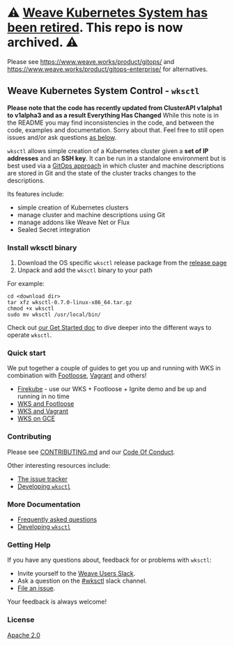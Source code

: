 # ⚠️ [Weave Kubernetes System has been retired](https://eol.weave.works/). This repo is now archived. ⚠️

Please see <https://www.weave.works/product/gitops/> and <https://www.weave.works/product/gitops-enterprise/> for alternatives.

## Weave Kubernetes System Control - `wksctl`

**Please note that the code has recently updated from ClusterAPI v1alpha1 to v1alpha3 and as a result Everything Has Changed**
While this note is in the README you may find inconsistencies in the code, and between the code, examples and documentation.
Sorry about that.  Feel free to still open issues and/or ask questions [as below](#getting-help).

`wksctl` allows simple creation of a Kubernetes cluster given a **set of IP addresses** and an **SSH key**. It can be run in a standalone environment but is best used via a [GitOps approach](https://www.weave.works/technologies/gitops/) in which cluster and machine descriptions are stored in Git and the state of the cluster tracks changes to the descriptions.

Its features include:

- simple creation of Kubernetes clusters
- manage cluster and machine descriptions using Git
- manage addons like Weave Net or Flux
- Sealed Secret integration

### Install wksctl binary

1. Download the OS specific `wksctl` release package from the [release page](https://github.com/weaveworks/wksctl/releases)
1. Unpack and add the `wksctl` binary to your path

For example:

```console
cd <download dir>
tar xfz wksctl-0.7.0-linux-x86_64.tar.gz
chmod +x wksctl
sudo mv wksctl /usr/local/bin/
```

Check out [our Get Started doc](https://wksctl.readthedocs.io/en/latest/get-started) to dive deeper into the different ways to operate `wksctl`.

### Quick start

We put together a couple of guides to get you up and running with WKS in combination with [Footloose](https://github.com/weaveworks/footloose), [Vagrant](https://www.vagrantup.com) and others!

- [Firekube](https://github.com/weaveworks/wks-quickstart-firekube) - use our WKS + Footloose + Ignite demo and be up and running in no time
- [WKS and Footloose](https://wksctl.readthedocs.io/en/latest/wks-and-footloose)
- [WKS and Vagrant](https://wksctl.readthedocs.io/en/latest/wks-and-vagrant)
- [WKS on GCE](https://wksctl.readthedocs.io/en/latest/wks-on-gce)

### Contributing

Please see [CONTRIBUTING.md](CONTRIBUTING.md) and our [Code Of Conduct](CODE_OF_CONDUCT.md).

Other interesting resources include:

- [The issue tracker](https://github.com/weaveworks/wksctl/issues)
- [Developing `wksctl`](https://wksctl.readthedocs.io/en/latest/development)

### More Documentation

- [Frequently asked questions](https://wksctl.readthedocs.io/en/latest/faq)
- [Developing `wksctl`](https://wksctl.readthedocs.io/en/latest/development)

### Getting Help

If you have any questions about, feedback for or problems with `wksctl`:

- Invite yourself to the <a href="https://slack.weave.works/" target="_blank">Weave Users Slack</a>.
- Ask a question on the [#wksctl](https://weave-community.slack.com/messages/wksctl/) slack channel.
- [File an issue](https://github.com/weaveworks/wksctl/issues/new).

Your feedback is always welcome!

### License

[Apache 2.0](LICENSE)
